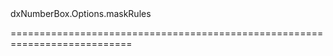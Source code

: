 <!--id-->dxNumberBox.Options.maskRules<!--/id-->
<!--merge--><!--/merge-->
<!--hidden--><!--/hidden-->
===========================================================================
